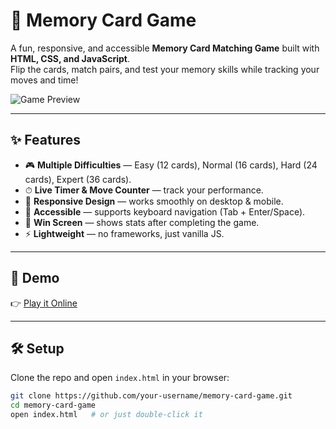 # 🧠 Memory Card Game

A fun, responsive, and accessible **Memory Card Matching Game** built with **HTML, CSS, and JavaScript**.  
Flip the cards, match pairs, and test your memory skills while tracking your moves and time!

![Game Preview](https://user-images.githubusercontent.com/your-username/preview.gif)

---

## ✨ Features
- 🎮 **Multiple Difficulties** — Easy (12 cards), Normal (16 cards), Hard (24 cards), Expert (36 cards).  
- ⏱ **Live Timer & Move Counter** — track your performance.  
- 📱 **Responsive Design** — works smoothly on desktop & mobile.  
- 🎯 **Accessible** — supports keyboard navigation (Tab + Enter/Space).  
- 🎉 **Win Screen** — shows stats after completing the game.  
- ⚡ **Lightweight** — no frameworks, just vanilla JS.

---

## 🚀 Demo
👉 [Play it Online](https://your-username.github.io/memory-card-game/)  

---

## 🛠️ Setup
Clone the repo and open `index.html` in your browser:
```bash
git clone https://github.com/your-username/memory-card-game.git
cd memory-card-game
open index.html   # or just double-click it
